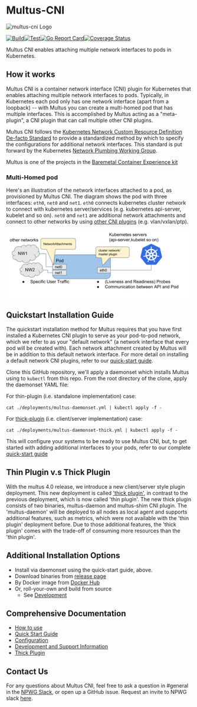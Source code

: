 # Multus-CNI

![multus-cni Logo](https://github.com/k8snetworkplumbingwg/multus-cni/blob/master/docs/images/Multus.png)

[![Build](https://github.com/k8snetworkplumbingwg/multus-cni/actions/workflows/build.yml/badge.svg)](https://github.com/k8snetworkplumbingwg/multus-cni/actions/workflows/build.yml)[![Test](https://github.com/k8snetworkplumbingwg/multus-cni/actions/workflows/test.yml/badge.svg)](https://github.com/k8snetworkplumbingwg/multus-cni/actions/workflows/test.yml)[![Go Report Card](https://goreportcard.com/badge/github.com/k8snetworkplumbingwg/multus-cni)](https://goreportcard.com/report/github.com/k8snetworkplumbingwg/multus-cni)[![Coverage Status](https://coveralls.io/repos/github/k8snetworkplumbingwg/multus-cni/badge.svg)](https://coveralls.io/github/k8snetworkplumbingwg/multus-cni)

Multus CNI enables attaching multiple network interfaces to pods in Kubernetes.

## How it works

Multus CNI is a container network interface (CNI) plugin for Kubernetes that enables attaching multiple network interfaces to pods. Typically, in Kubernetes each pod only has one network interface (apart from a loopback) -- with Multus you can create a multi-homed pod that has multiple interfaces. This is accomplished by Multus acting as a "meta-plugin", a CNI plugin that can call multiple other CNI plugins.

Multus CNI follows the [Kubernetes Network Custom Resource Definition De-facto Standard](https://docs.google.com/document/d/1Ny03h6IDVy_e_vmElOqR7UdTPAG_RNydhVE1Kx54kFQ/edit) to provide a standardized method by which to specify the configurations for additional network interfaces. This standard is put forward by the Kubernetes [Network Plumbing Working Group](https://docs.google.com/document/d/1oE93V3SgOGWJ4O1zeD1UmpeToa0ZiiO6LqRAmZBPFWM/edit).

Multus is one of the projects in the [Baremetal Container Experience kit](https://networkbuilders.intel.com/network-technologies/container-experience-kits)

### Multi-Homed pod

Here's an illustration of the network interfaces attached to a pod, as provisioned by Multus CNI. The diagram shows the pod with three interfaces: `eth0`, `net0` and `net1`. `eth0` connects kubernetes cluster network to connect with kubernetes server/services (e.g. kubernetes api-server, kubelet and so on). `net0` and `net1` are additional network attachments and connect to other networks by using [other CNI plugins](https://kubernetes.io/docs/concepts/extend-kubernetes/compute-storage-net/network-plugins/) (e.g. vlan/vxlan/ptp).

![multus-pod-image](docs/images/multus-pod-image.svg)

## Quickstart Installation Guide

The quickstart installation method for Multus requires that you have first installed a Kubernetes CNI plugin to serve as your pod-to-pod network, which we refer to as your "default network" (a network interface that every pod will be created with). Each network attachment created by Multus will be in addition to this default network interface. For more detail on installing a default network CNI plugins, refer to our [quick-start guide](docs/quickstart.md).

Clone this GitHub repository, we'll apply a daemonset which installs Multus using to `kubectl` from this repo. From the root directory of the clone, apply the daemonset YAML file:

For thin-plugin (i.e. standalone implementation) case:

```
cat ./deployments/multus-daemonset.yml | kubectl apply -f -
```

For [thick-plugin](docks/thick-plugin.md) (i.e. client/server implementation) case:

```
cat ./deployments/multus-daemonset-thick.yml | kubectl apply -f -
```

This will configure your systems to be ready to use Multus CNI, but, to get started with adding additional interfaces to your pods, refer to our complete [quick-start guide](docs/quickstart.md)

## Thin Plugin v.s Thick Plugin

With the multus 4.0 release, we introduce a new client/server style plugin deployment. This new deployment is called ['thick plugin'](docs/thick-plugin.md), in contrast to the previous deployment, which is now called 'thin plugin'. The new thick plugin consists of two binaries, multus-daemon and multus-shim CNI plugin. The 'multus-daemon' will be deployed to all nodes as local agent and supports additional features, such as metrics, which were not available with the 'thin plugin' deployment before. Due to those additional features, the 'thick plugin' comes with the trade-off of consuming more resources than the 'thin plugin'.


## Additional Installation Options

- Install via daemonset using the quick-start guide, above.
- Download binaries from [release page](https://github.com/k8snetworkplumbingwg/multus-cni/releases)
- By Docker image from [Docker Hub](https://hub.docker.com/r/nfvpe/multus/tags/)
- Or, roll-your-own and build from source
  - See [Development](docs/development.md)

## Comprehensive Documentation

- [How to use](docs/how-to-use.md)
- [Quick Start Guide](docs/quickstart.md)
- [Configuration](docs/configuration.md)
- [Development and Support Information](docs/development.md)
- [Thick Plugin](docs/thick-plugin.md)

## Contact Us

For any questions about Multus CNI, feel free to ask a question in #general in the [NPWG Slack](https://npwg-team.slack.com/), or open up a GitHub issue. Request an invite to NPWG slack [here](https://intel-corp.herokuapp.com/).
